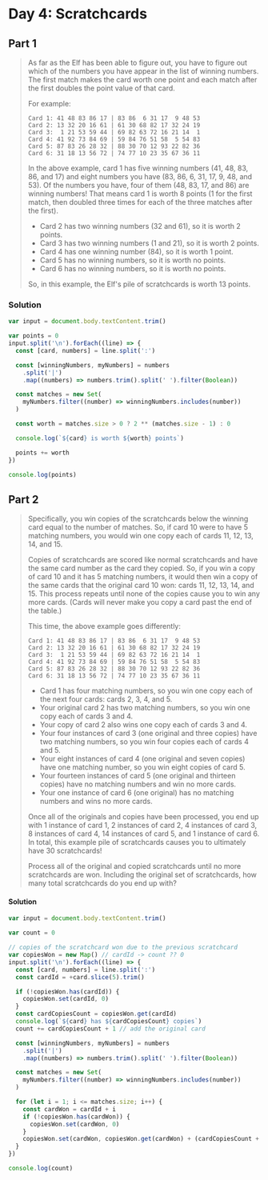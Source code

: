 # Day 4: Scratchcards

## Part 1

> As far as the Elf has been able to figure out, you have to figure out which of the numbers you have appear in the list of winning numbers. The first match makes the card worth one point and each match after the first doubles the point value of that card.
>
> For example:
>
> ```
> Card 1: 41 48 83 86 17 | 83 86  6 31 17  9 48 53
> Card 2: 13 32 20 16 61 | 61 30 68 82 17 32 24 19
> Card 3:  1 21 53 59 44 | 69 82 63 72 16 21 14  1
> Card 4: 41 92 73 84 69 | 59 84 76 51 58  5 54 83
> Card 5: 87 83 26 28 32 | 88 30 70 12 93 22 82 36
> Card 6: 31 18 13 56 72 | 74 77 10 23 35 67 36 11
> ```
>
> In the above example, card 1 has five winning numbers (41, 48, 83, 86, and 17) and eight numbers you have (83, 86, 6, 31, 17, 9, 48, and 53). Of the numbers you have, four of them (48, 83, 17, and 86) are winning numbers! That means card 1 is worth 8 points (1 for the first match, then doubled three times for each of the three matches after the first).
>
> - Card 2 has two winning numbers (32 and 61), so it is worth 2 points.
> - Card 3 has two winning numbers (1 and 21), so it is worth 2 points.
> - Card 4 has one winning number (84), so it is worth 1 point.
> - Card 5 has no winning numbers, so it is worth no points.
> - Card 6 has no winning numbers, so it is worth no points.
>
> So, in this example, the Elf's pile of scratchcards is worth 13 points.

### Solution

```js
var input = document.body.textContent.trim()

var points = 0
input.split('\n').forEach((line) => {
  const [card, numbers] = line.split(':')

  const [winningNumbers, myNumbers] = numbers
    .split('|')
    .map((numbers) => numbers.trim().split(' ').filter(Boolean))

  const matches = new Set(
    myNumbers.filter((number) => winningNumbers.includes(number))
  )

  const worth = matches.size > 0 ? 2 ** (matches.size - 1) : 0

  console.log(`${card} is worth ${worth} points`)

  points += worth
})

console.log(points)
```

## Part 2

> Specifically, you win copies of the scratchcards below the winning card equal to the number of matches. So, if card 10 were to have 5 matching numbers, you would win one copy each of cards 11, 12, 13, 14, and 15.
>
> Copies of scratchcards are scored like normal scratchcards and have the same card number as the card they copied. So, if you win a copy of card 10 and it has 5 matching numbers, it would then win a copy of the same cards that the original card 10 won: cards 11, 12, 13, 14, and 15. This process repeats until none of the copies cause you to win any more cards. (Cards will never make you copy a card past the end of the table.)
>
> This time, the above example goes differently:
>
> ```
> Card 1: 41 48 83 86 17 | 83 86  6 31 17  9 48 53
> Card 2: 13 32 20 16 61 | 61 30 68 82 17 32 24 19
> Card 3:  1 21 53 59 44 | 69 82 63 72 16 21 14  1
> Card 4: 41 92 73 84 69 | 59 84 76 51 58  5 54 83
> Card 5: 87 83 26 28 32 | 88 30 70 12 93 22 82 36
> Card 6: 31 18 13 56 72 | 74 77 10 23 35 67 36 11
> ```
>
> - Card 1 has four matching numbers, so you win one copy each of the next four cards: cards 2, 3, 4, and 5.
> - Your original card 2 has two matching numbers, so you win one copy each of cards 3 and 4.
> - Your copy of card 2 also wins one copy each of cards 3 and 4.
> - Your four instances of card 3 (one original and three copies) have two matching numbers, so you win four copies each of cards 4 and 5.
> - Your eight instances of card 4 (one original and seven copies) have one matching number, so you win eight copies of card 5.
> - Your fourteen instances of card 5 (one original and thirteen copies) have no matching numbers and win no more cards.
> - Your one instance of card 6 (one original) has no matching numbers and wins no more cards.
>
> Once all of the originals and copies have been processed, you end up with 1 instance of card 1, 2 instances of card 2, 4 instances of card 3, 8 instances of card 4, 14 instances of card 5, and 1 instance of card 6. In total, this example pile of scratchcards causes you to ultimately have 30 scratchcards!
>
> Process all of the original and copied scratchcards until no more scratchcards are won. Including the original set of scratchcards, how many total scratchcards do you end up with?

#### Solution

```js
var input = document.body.textContent.trim()

var count = 0

// copies of the scratchcard won due to the previous scratchcard
var copiesWon = new Map() // cardId -> count ?? 0
input.split('\n').forEach((line) => {
  const [card, numbers] = line.split(':')
  const cardId = +card.slice(5).trim()

  if (!copiesWon.has(cardId)) {
    copiesWon.set(cardId, 0)
  }
  const cardCopiesCount = copiesWon.get(cardId)
  console.log(`${card} has ${cardCopiesCount} copies`)
  count += cardCopiesCount + 1 // add the original card

  const [winningNumbers, myNumbers] = numbers
    .split('|')
    .map((numbers) => numbers.trim().split(' ').filter(Boolean))

  const matches = new Set(
    myNumbers.filter((number) => winningNumbers.includes(number))
  )

  for (let i = 1; i <= matches.size; i++) {
    const cardWon = cardId + i
    if (!copiesWon.has(cardWon)) {
      copiesWon.set(cardWon, 0)
    }
    copiesWon.set(cardWon, copiesWon.get(cardWon) + (cardCopiesCount + 1))
  }
})

console.log(count)
```
